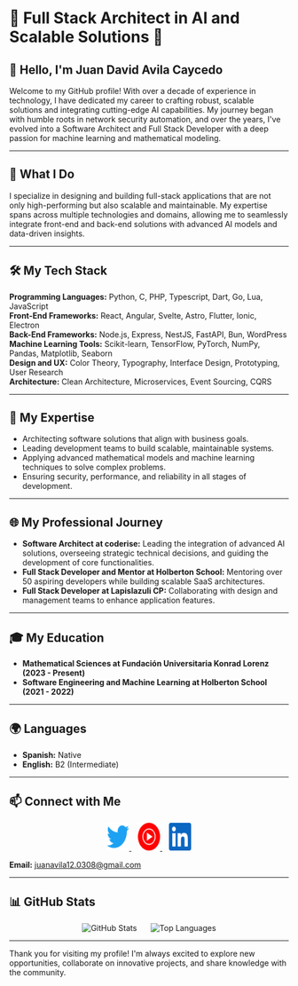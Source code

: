 # 🌟 Full Stack Architect in AI and Scalable Solutions 🌟

## 👋 Hello, I'm Juan David Avila Caycedo

Welcome to my GitHub profile! With over a decade of experience in technology, I have dedicated my career to crafting robust, scalable solutions and integrating cutting-edge AI capabilities. My journey began with humble roots in network security automation, and over the years, I've evolved into a Software Architect and Full Stack Developer with a deep passion for machine learning and mathematical modeling.

---

## 🚀 What I Do

I specialize in designing and building full-stack applications that are not only high-performing but also scalable and maintainable. My expertise spans across multiple technologies and domains, allowing me to seamlessly integrate front-end and back-end solutions with advanced AI models and data-driven insights.

---

## 🛠️ My Tech Stack

**Programming Languages:** Python, C, PHP, Typescript, Dart, Go, Lua, JavaScript  
**Front-End Frameworks:** React, Angular, Svelte, Astro, Flutter, Ionic, Electron  
**Back-End Frameworks:** Node.js, Express, NestJS, FastAPI, Bun, WordPress  
**Machine Learning Tools:** Scikit-learn, TensorFlow, PyTorch, NumPy, Pandas, Matplotlib, Seaborn  
**Design and UX:** Color Theory, Typography, Interface Design, Prototyping, User Research  
**Architecture:** Clean Architecture, Microservices, Event Sourcing, CQRS

---

## 🧠 My Expertise

- Architecting software solutions that align with business goals.
- Leading development teams to build scalable, maintainable systems.
- Applying advanced mathematical models and machine learning techniques to solve complex problems.
- Ensuring security, performance, and reliability in all stages of development.

---

## 🌐 My Professional Journey

- **Software Architect at coderise:** Leading the integration of advanced AI solutions, overseeing strategic technical decisions, and guiding the development of core functionalities.
- **Full Stack Developer and Mentor at Holberton School:** Mentoring over 50 aspiring developers while building scalable SaaS architectures.
- **Full Stack Developer at Lapislazuli CP:** Collaborating with design and management teams to enhance application features.

---

## 🎓 My Education

- **Mathematical Sciences at Fundación Universitaria Konrad Lorenz (2023 - Present)**
- **Software Engineering and Machine Learning at Holberton School (2021 - 2022)**

---

## 🌍 Languages

- **Spanish:** Native
- **English:** B2 (Intermediate)

---

## 📫 Connect with Me

<p align='center'>
<a href="https://twitter.com/juanDAC_Dev" >
<img src="https://raw.githubusercontent.com/JuanDAC/JuanDAC/main/icons/twitter.svg" alt="Twitter" width="40" height="50">
</a>
&nbsp;&nbsp;
<a href="https://music.youtube.com/channel/UCBq_b-xeNlDm6QTAuX3rAnQ" >
<img src="https://raw.githubusercontent.com/JuanDAC/JuanDAC/main/icons/youtubemusic.svg" alt="YouTube Music" width="40" height="50">
</a>
&nbsp;&nbsp;
<a href="https://www.linkedin.com/in/juandac/" >
<img src="https://raw.githubusercontent.com/JuanDAC/JuanDAC/main/icons/linkedin.svg" alt="LinkedIn" width="40" height="50">
</a>
</p>

**Email:** [juanavila12.0308@gmail.com](mailto:juanavila12.0308@gmail.com)

---

## 📊 GitHub Stats

<div align="center" style="display: flex; flex-wrap: wrap; justify-content: center; gap: 25px;">
<img src="https://github-readme-stats.vercel.app/api?username=JuanDAC&theme=vue&show_icons=true" alt="GitHub Stats" />
<img src="https://github-readme-stats.vercel.app/api/top-langs/?username=JuanDAC&layout=compact&theme=vue&langs_count=6" alt="Top Languages"/>
</div>

---

Thank you for visiting my profile! I'm always excited to explore new opportunities, collaborate on innovative projects, and share knowledge with the community.
